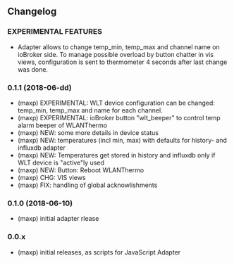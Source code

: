 ## Changelog

### EXPERIMENTAL FEATURES
* Adapter allows to change temp_min, temp_max and channel name on ioBroker side. To manage possible overload by button chatter in vis views, configuration is sent to thermometer 4 seconds after last change was done.

### 0.1.1 (2018-06-dd)
* (maxp) EXPERIMENTAL: WLT device configuration can be changed: temp_min, temp_max and name for each channel.
* (maxp) EXPERIMENTAL: ioBroker button "wlt_beeper" to control temp alarm beeper of WLANThermo
* (maxp) NEW: some more details in device status
* (maxp) NEW: temperatures (incl min, max) with defaults for history- and influxdb adapter
* (maxp) NEW: Temperatures get stored in history and influxdb only if WLT device is "active"ly used
* (maxp) NEW: Button: Reboot WLANThermo
* (maxp) CHG: VIS views
* (maxp) FIX: handling of global acknowlishments

### 0.1.0 (2018-06-10)
* (maxp) initial adapter rlease

### 0.0.x
* (maxp) initial releases, as scripts for JavaScript Adapter


